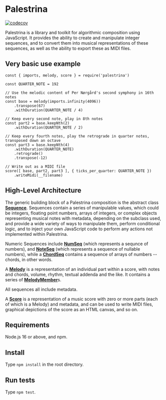 # Palestrina

[![codecov](https://codecov.io/github/sevriarch/palestrina/branch/main/graph/badge.svg?token=6N3RBEJ7AX)](https://codecov.io/github/sevriarch/palestrina)

Palestrina is a library and toolkit for algorithmic composition using JavaScript. It provides the ability to create and manipulate integer sequences, and to convert them into musical representations of these sequences, as well as the ability to export these as MIDI files.

## Very basic use example
```
const { imports, melody, score } = require('palestrina')

const QUARTER_NOTE = 192

// Use the melodic content of Per Nørgård's second symphony in 16th notes
const base = melody(imports.infinity(4096))
    .transpose(67)
    .withDuration(QUARTER_NOTE / 4)

// Keep every second note, play in 8th notes
const part2 = base.keepNth(2)
    .withDuration(QUARTER_NOTE / 2)

// Keep every fourth notes, play the retrograde in quarter notes, transposed down an octave
const part3 = base.keepNth(4)
    .withDuration(QUARTER_NOTE)
    .retrograde()
    .transpose(-12)

// Write out as a MIDI file
score([ base, part2, part3 ], { ticks_per_quarter: QUARTER_NOTE })
    .writeMidi(__filename)
```

## High-Level Architecture

The generic building block of a Palestrina composition is the abstract class <a href="./src/sequences/generic.ts">**Sequence**</a>. Sequences contain a series of manipulable values, which could be integers, floating point numbers, arrays of integers, or complex objects representing musical notes with metadata, depending on the subclass used, and provide a wide variety of ways to manipulate them, perform conditional logic, and to inject your own JavaScript code to perform any actions not implemented within Palestrina.

Numeric Sequences include <a href="./src/sequences/number.ts">**NumSeq**</a> (which represents a sequnce of numbers), and <a href="./src/sequences/note.ts">**NoteSeq**</a> (which represents a sequence of nullable numbers), while a <a href="./src/sequences/chord.ts">**ChordSeq**</a> contains a sequence of arrays of numbers -- chords, in other words.

A <a href="./src/sequences/melody.ts">**Melody**</a> is a representation of an individual part within a score, with notes and chords, volume, rhythm, textual addenda and the like. It contains a series of <a href="./src/sequences/members/melody.ts">**MelodyMember**</a>s.

All sequences all include metadata.

A <a href="./src/scores/score.ts">**Score**</a> is a representation of a music score with zero or more parts (each of which is a Melody) and metadata, and can be used to write MIDI files, graphical depictions of the score as an HTML canvas, and so on.

## Requirements

Node.js 16 or above, and npm.

## Install

Type `npm install` in the root directory.

## Run tests

Type `npm test`.
